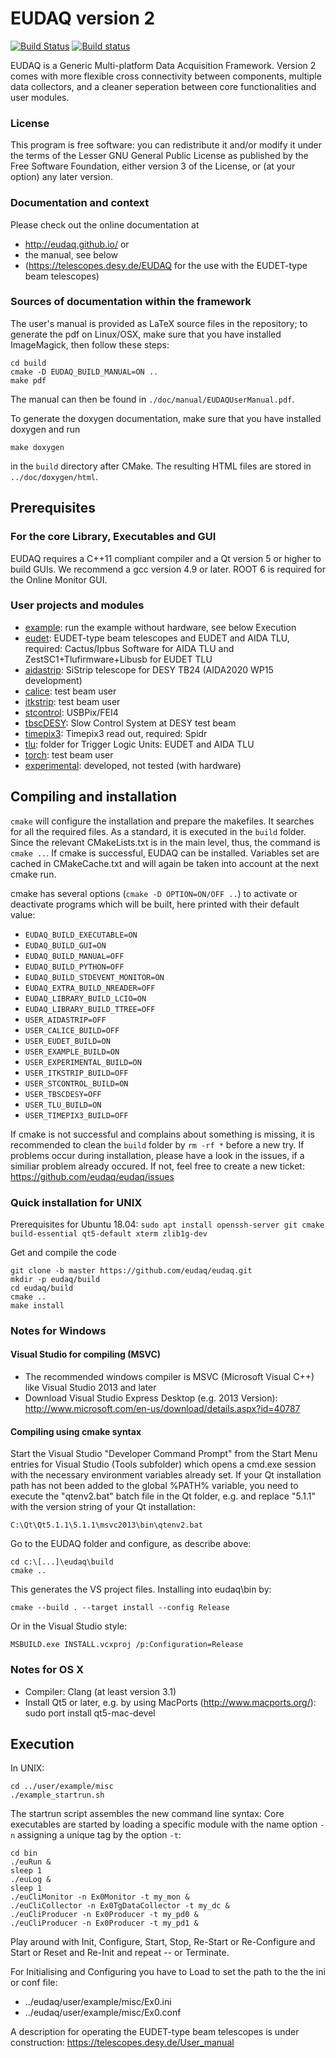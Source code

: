 EUDAQ version 2
=====

[![Build Status](https://travis-ci.org/eudaq/eudaq.svg?branch=master)](https://travis-ci.org/eudaq/eudaq)
[![Build status](https://ci.appveyor.com/api/projects/status/n3tq45kkupyvjihg/branch/master?svg=true)](https://ci.appveyor.com/project/eudaq/eudaq/branch/master)

EUDAQ is a Generic Multi-platform Data Acquisition Framework.
Version 2 comes with more flexible cross connectivity between components, multiple data collectors, and a cleaner seperation between core functionalities and user modules. 

### License

This program is free software: you can redistribute it and/or modify
it under the terms of the Lesser GNU General Public License as published by
the Free Software Foundation, either version 3 of the License, or
(at your option) any later version.

### Documentation and context

Please check out the online documentation at 
- http://eudaq.github.io/ or 
- the manual, see below
- (https://telescopes.desy.de/EUDAQ for the use with the EUDET-type beam telescopes)

### Sources of documentation within the framework

The user's manual is provided as LaTeX source files in the repository;
to generate the pdf on Linux/OSX, make sure that you have installed ImageMagick, then follow these steps:
```
cd build
cmake -D EUDAQ_BUILD_MANUAL=ON ..
make pdf
```
The manual can then be found in ```./doc/manual/EUDAQUserManual.pdf```.

To generate the doxygen documentation, make sure that you have installed doxygen and run
```
make doxygen
```
in the ```build``` directory after CMake. The resulting HTML files are stored in ```../doc/doxygen/html```.


## Prerequisites

### For the core Library, Executables and GUI
EUDAQ requires a C++11 compliant compiler and a Qt version 5 or higher to build GUIs. 
We recommend a gcc version 4.9 or later.
ROOT 6 is required for the Online Monitor GUI.

### User projects and modules

- [example](user/example/README.md): run the example without hardware, see below Execution
- [eudet](user/eudet/README.md): EUDET-type beam telescopes and EUDET and AIDA TLU, required: Cactus/Ipbus Software for AIDA TLU and ZestSC1+Tlufirmware+Libusb for EUDET TLU
- [aidastrip](user/aidastrip/): SiStrip telescope for DESY TB24 (AIDA2020 WP15 development)
- [calice](user/calice/README.md): test beam user
- [itkstrip](user/itkstrip/README.md): test beam user
- [stcontrol](user/stcontrol/README.md): USBPix/FEI4 
- [tbscDESY](user/tbscDESY/README.md): Slow Control System at DESY test beam
- [timepix3](user/timepix3/README.md): Timepix3 read out, required: Spidr
- [tlu](user/tlu/README.md): folder for Trigger Logic Units: EUDET and AIDA TLU
- [torch](user/torch/README.md): test beam user
- [experimental](user/experimental/README.md): developed, not tested (with hardware)


## Compiling and installation

```cmake``` will configure the installation and prepare the makefiles. 
It searches for all the required files. 
As a standard, it is executed in the ```build``` folder. 
Since the relevant CMakeLists.txt is in the main level, thus, the command is ```cmake ..```. 
If cmake is successful, EUDAQ can be installed. 
Variables set are cached in CMakeCache.txt and will again be taken into account at the next cmake run.

cmake has several options (```cmake -D OPTION=ON/OFF ..```) to activate or deactivate programs which will be built, here printed with their default value:  
- ```EUDAQ_BUILD_EXECUTABLE=ON```
- ```EUDAQ_BUILD_GUI=ON```
- ```EUDAQ_BUILD_MANUAL=OFF```
- ```EUDAQ_BUILD_PYTHON=OFF```
- ```EUDAQ_BUILD_STDEVENT_MONITOR=ON```
- ```EUDAQ_EXTRA_BUILD_NREADER=OFF```
- ```EUDAQ_LIBRARY_BUILD_LCIO=ON```
- ```EUDAQ_LIBRARY_BUILD_TTREE=OFF```
- ```USER_AIDASTRIP=OFF```
- ```USER_CALICE_BUILD=OFF```
- ```USER_EUDET_BUILD=ON```
- ```USER_EXAMPLE_BUILD=ON```
- ```USER_EXPERIMENTAL_BUILD=ON```
- ```USER_ITKSTRIP_BUILD=OFF```
- ```USER_STCONTROL_BUILD=ON```
- ```USER_TBSCDESY=OFF```
- ```USER_TLU_BUILD=ON```
- ```USER_TIMEPIX3_BUILD=OFF```

If cmake is not successful and complains about something is missing, it is recommended to clean the ```build``` folder by ```rm -rf *``` before a new try.
If problems occur during installation, please have a look in the issues, if a similiar problem already occured. If not, feel free to create a new ticket: https://github.com/eudaq/eudaq/issues

### Quick installation for UNIX

Prerequisites for Ubuntu 18.04: 
```sudo apt install openssh-server git cmake build-essential qt5-default xterm zlib1g-dev```

Get and compile the code
```
git clone -b master https://github.com/eudaq/eudaq.git
mkdir -p eudaq/build
cd eudaq/build
cmake ..
make install
```

### Notes for Windows

#### Visual Studio for compiling (MSVC)

- The recommended windows compiler is MSVC (Microsoft Visual C++) like Visual Studio 2013 and later
- Download Visual Studio Express Desktop (e.g. 2013 Version): http://www.microsoft.com/en-us/download/details.aspx?id=40787

#### Compiling using cmake syntax

Start the Visual Studio "Developer Command Prompt" from the Start Menu entries for Visual Studio (Tools subfolder) which opens a cmd.exe session with the necessary environment variables already set. 
If your Qt installation path has not been added to the global %PATH% variable, you need to execute the "qtenv2.bat" batch file in the Qt folder, e.g. and replace "5.1.1" with the version string of your Qt installation:
```
C:\Qt\Qt5.1.1\5.1.1\msvc2013\bin\qtenv2.bat
```
Go to the EUDAQ folder and configure, as describe above:
```
cd c:\[...]\eudaq\build
cmake ..
```
This generates the VS project files. Installing into eudaq\bin by:
```
cmake --build . --target install --config Release
```
Or in the Visual Studio style:
```
MSBUILD.exe INSTALL.vcxproj /p:Configuration=Release
```

### Notes for OS X

- Compiler: Clang (at least version 3.1)
- Install Qt5 or later, e.g. by using MacPorts (http://www.macports.org/): sudo port install qt5-mac-devel


## Execution

In UNIX:
```
cd ../user/example/misc
./example_startrun.sh
```
The startrun script assembles the new command line syntax: Core executables are started by loading a specific module with the name option ```-n``` assigning a unique tag by the option ```-t```:
```
cd bin
./euRun &
sleep 1
./euLog &
sleep 1
./euCliMonitor -n Ex0Monitor -t my_mon &
./euCliCollector -n Ex0TgDataCollector -t my_dc &
./euCliProducer -n Ex0Producer -t my_pd0 &
./euCliProducer -n Ex0Producer -t my_pd1 &
```

Play around with Init, Configure, Start, Stop, Re-Start or Re-Configure and Start or Reset and Re-Init and repeat -- or Terminate. 

For Initialising and Configuring you have to Load to set the path to the the ini or conf file:
- ../eudaq/user/example/misc/Ex0.ini
- ../eudaq/user/example/misc/Ex0.conf

A description for operating the EUDET-type beam telescopes is under construction:
https://telescopes.desy.de/User_manual
